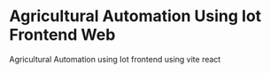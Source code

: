 # Agricultural Automation Using Iot Frontend Web
Agricultural Automation using Iot frontend using vite react 

